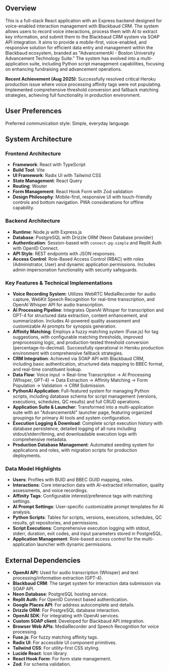 ## Overview

This is a full-stack React application with an Express backend designed for voice-enabled interaction management with Blackbaud CRM. The system allows users to record voice interactions, process them with AI to extract key information, and submit them to the Blackbaud CRM system via SOAP API integration. It aims to provide a mobile-first, voice-enabled, and responsive solution for efficient data entry and management within the Blackbaud ecosystem, branded as "AdvancementAI - Boston University Advancement Technology Suite." The system has evolved into a multi-application suite, including Python script management capabilities, focusing on enhancing fundraising and advancement operations.

**Recent Achievement (Aug 2025)**: Successfully resolved critical Heroku production issue where voice processing affinity tags were not populating. Implemented comprehensive threshold conversion and fallback matching strategies, achieving full functionality in production environment.

## User Preferences

Preferred communication style: Simple, everyday language.

## System Architecture

### Frontend Architecture
- **Framework**: React with TypeScript
- **Build Tool**: Vite
- **UI Framework**: Radix UI with Tailwind CSS
- **State Management**: React Query
- **Routing**: Wouter
- **Form Management**: React Hook Form with Zod validation
- **Design Philosophy**: Mobile-first, responsive UI with touch-friendly controls and bottom navigation. PWA considerations for offline capability.

### Backend Architecture
- **Runtime**: Node.js with Express.js
- **Database**: PostgreSQL with Drizzle ORM (Neon Database provider)
- **Authentication**: Session-based with `connect-pg-simple` and Replit Auth with OpenID Connect.
- **API Style**: REST endpoints with JSON responses.
- **Access Control**: Role-Based Access Control (RBAC) with roles (Administrator, User) and dynamic application permissions. Includes admin impersonation functionality with security safeguards.

### Key Features & Technical Implementations
- **Voice Recording System**: Utilizes WebRTC MediaRecorder for audio capture, WebKit Speech Recognition for real-time transcription, and OpenAI Whisper API for audio transcription.
- **AI Processing Pipeline**: Integrates OpenAI Whisper for transcription and GPT-4 for structured data extraction, content enhancement, and summarization. Includes AI-powered quality assessment and customizable AI prompts for synopsis generation.
- **Affinity Matching**: Employs a fuzzy matching system (Fuse.js) for tag suggestions, with configurable matching thresholds, improved preprocessing logic, and production-tested threshold conversion (percentage-to-decimal). Successfully operational in Heroku production environment with comprehensive fallback strategies.
- **CRM Integration**: Achieved via SOAP API with Blackbaud CRM, including basic authentication, structured data mapping to BBEC format, and real-time constituent lookup.
- **Data Flow**: Voice input -> Real-time Transcription -> AI Processing (Whisper, GPT-4) -> Data Extraction -> Affinity Matching -> Form Population -> Validation -> CRM Submission.
- **PythonAI Application**: Full-featured system for managing Python scripts, including database schema for script management (versions, executions, schedules, QC results) and full CRUD operations.
- **Application Suite & Launcher**: Transformed into a multi-application suite with an "AdvancementAI" launcher page, featuring organized groupings for primary AI tools and system configuration.
- **Execution Logging & Download**: Complete script execution history with database persistence, detailed logging of all runs including stdout/stderr/timing, and downloadable execution logs with comprehensive metadata.
- **Production Database Management**: Automated seeding system for applications and roles, with migration scripts for production deployments.

### Data Model Highlights
- **Users**: Profiles with BUID and BBEC GUID mapping, roles.
- **Interactions**: Core interaction data with AI-extracted information, quality assessments, and voice recordings.
- **Affinity Tags**: Configurable interest/preference tags with matching settings.
- **AI Prompt Settings**: User-specific customizable prompt templates for AI analysis.
- **Python Scripts**: Tables for scripts, versions, executions, schedules, QC results, git repositories, and permissions.
- **Script Executions**: Comprehensive execution logging with stdout, stderr, duration, exit codes, and input parameters stored in PostgreSQL.
- **Application Management**: Role-based access control for the multi-application launcher with dynamic permissions.

## External Dependencies

- **OpenAI API**: Used for audio transcription (Whisper) and text processing/information extraction (GPT-4).
- **Blackbaud CRM**: The target system for interaction data submission via SOAP API.
- **Neon Database**: PostgreSQL hosting service.
- **Replit Auth**: For OpenID Connect based authentication.
- **Google Places API**: For address autocomplete and details.
- **Drizzle ORM**: For PostgreSQL database interaction.
- **OpenAI SDK**: For integrating with OpenAI services.
- **Custom SOAP client**: Developed for Blackbaud API integration.
- **Browser Web APIs**: MediaRecorder and Speech Recognition for voice processing.
- **Fuse.js**: For fuzzy matching affinity tags.
- **Radix UI**: For accessible UI component primitives.
- **Tailwind CSS**: For utility-first CSS styling.
- **Lucide React**: Icon library.
- **React Hook Form**: For form state management.
- **Zod**: For schema validation.